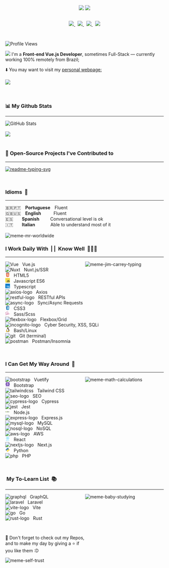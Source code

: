 <div align="center"><picture>
    <source media="(prefers-color-scheme: dark)" srcset="https://readme-typing-svg.herokuapp.com?font=Inter&weight=600&size=38&duration=3500&pause=1500&color=F7F7F7&center=true&vCenter=true&width=800&lines=Hi+there%2C+I'm+%40it-jhack;I'm+a+Front-end+Vue.js+Developer" />
    <img src="https://readme-typing-svg.herokuapp.com?font=Inter&weight=600&size=38&duration=3500&pause=1500&color=000000&center=true&vCenter=true&width=800&lines=Hi+there%2C+I'm+%40it-jhack;I'm+a+Front-end+Vue.js+Developer" />
  </picture>
  <picture>
    <source media="(prefers-color-scheme: dark)" srcset="https://readme-typing-svg.herokuapp.com?font=Inter&weight=500&size=28&duration=3500&pause=1500&color=F7F7F7&center=true&vCenter=true&width=800&lines=I+hope+you+find+what+you're+looking+for+in+here+%F0%9F%99%82;With+some+experience+in+Back-end+and+Cyber+Security+too" />
    <img src="https://readme-typing-svg.herokuapp.com?font=Inter&weight=500&size=28&duration=3500&pause=1500&color=000000&center=true&vCenter=true&width=800&lines=I+hope+you+find+what+you're+looking+for+in+here+%F0%9F%99%82;With+some+background+in+Back-end+and+Cyber+Security+too" />
  </picture>
</div>

<br>

<p align="center"> 
  <a href="https://www.linkedin.com/in/tpamaral/?locale=en_US" target="_blank">
    <img src="https://img.shields.io/badge/linkedin-%230077B5.svg?&style=for-the-badge&logo=linkedin&logoColor=white" />
  </a>&nbsp;
  <a href="https://www.instagram.com/thiago_amaral_0x539" target="_blank">
    <img src="https://img.shields.io/badge/instagram-%23E4405F.svg?&style=for-the-badge&logo=instagram&logoColor=white" />        
  </a>&nbsp;
  <a href="https://wa.me/5514998416457" target="_blank">
    <img src="https://img.shields.io/badge/WhatsApp-25D366?style=for-the-badge&logo=whatsapp&logoColor=white" />
  </a>&nbsp;
  <a href="https://www.reddit.com/user/it_jhack" target="_blank">
    <img src="https://img.shields.io/badge/Reddit-FF4500?style=for-the-badge&logo=reddit&logoColor=white" />
  </a>
</p>

<br>

![Profile Views](https://komarev.com/ghpvc/?username=it-jhack)
<br>

<p>
  <img src="https://media.giphy.com/media/hvRJCLFzcasrR4ia7z/giphy.gif" width="20" />
  I'm a <b>Front-end Vue.js Developer</b>, sometimes Full-Stack — currently working 100% remotely from Brazil;
</p>

<p>
  ⬇️ You may want to visit my 
  <a href="https://thiagoamaral.vercel.app/" target="_blank">
  personal webpage:
  </a>
  <a href="https://thiagoamaral.vercel.app/" target="_blank">
    <br>
    <br>
    <img src="https://user-images.githubusercontent.com/74467166/200308707-42eb0208-5456-4c06-9cbf-a6c1e328fa9b.png" />
  </a>
</p>

<br>

### 📊 <b>My Github Stats</b>
<hr>

<!-- https://github.com/anuraghazra/github-readme-stats -->
<div align="left">
  <picture>
    <source media="(prefers-color-scheme: dark)" srcset="https://github-readme-stats.vercel.app/api?username=it-jhack&show_icons=true&bg_color=1f222e&hide_border=1&theme=gotham" />
    <img src="https://github-readme-stats.vercel.app/api?username=it-jhack&show_icons=true" alt="GitHub Stats">
  </picture>
</div>
<br>
<div align="left">
  <picture>
    <source media="(prefers-color-scheme: dark)" srcset="https://github-readme-stats.vercel.app/api/top-langs?username=it-jhack&layout=compact&bg_color=1f222e&hide_border=1&theme=gotham" />
    <img src="https://github-readme-stats.vercel.app/api/top-langs?username=it-jhack&layout=compact" />
  </picture>
</div>

<br>

### 🔖 <b>Open-Source Projects I've Contributed to</b>
<hr>
<!-- Small repo cards https://github.com/DenverCoder1/github-readme-stats (fork of anuraghazra/github-readme-stats) -->
<p align="left">
  <a href="https://github.com/DenverCoder1/readme-typing-svg/pull/165" target="_blank"><img width="278" src="https://denvercoder1-github-readme-stats.vercel.app/api/pin/?username=DenverCoder1&repo=readme-typing-svg&theme=react&bg_color=1f222e&title_color=42b883&hide_border=true&icon_color=F8D866" alt="readme-typing-svg"></a>
</p>

<br>

### <b>Idioms</b>&nbsp;&nbsp;💬
<hr>
<!-- not using table tags because I don't like github's markdown/html table :P -->
🇧🇷🇵🇹&emsp;<b>Portuguese</b>&emsp;Fluent<br>
🇬🇧🇺🇸&emsp;<b>English</b>&emsp;&emsp;&nbsp;&nbsp;&nbsp;Fluent<br>
🇪🇸&emsp;&emsp;<b>Spanish</b>&emsp;&emsp;&ensp;Conversational level is ok<br>
🇮🇹&emsp;&emsp;<b>Italian</b>&emsp;&emsp;&emsp;&ensp;Able to understand most of it<br>
<br>
<img src="https://user-images.githubusercontent.com/74467166/199714884-023c31b5-46e2-49c1-aa54-f11c28724998.png" alt="meme-mr-worldwide" height="150" width="250" />

<br>

###  <b> I Work Daily With&nbsp;&nbsp;|&nbsp;|&nbsp;&nbsp;Know Well</b>&nbsp;&nbsp;👨🏻‍💻
<hr>
<img align="right" src="https://media.tenor.com/pVwOAuOdI4MAAAAC/jim-carrey-bruce-almighty.gif" alt="meme-jim-carrey-typing" height="150" width="250" />
<p>
  <img src="https://cdn.jsdelivr.net/gh/devicons/devicon/icons/vuejs/vuejs-original.svg" alt="Vue" width="15" height="15" />
  &nbsp;&nbsp;Vue.js<br>

  <img src="https://cdn.jsdelivr.net/gh/devicons/devicon/icons/nuxtjs/nuxtjs-original.svg" alt="Nuxt" width="15" height="15"  />
  &nbsp;&nbsp;Nuxt.js/SSR<br>

  <img src="https://raw.githubusercontent.com/devicons/devicon/master/icons/html5/html5-original-wordmark.svg" alt="html5" width="15" height="15"/>
  &nbsp;&nbsp;HTML5<br>

  <img src="https://raw.githubusercontent.com/devicons/devicon/master/icons/javascript/javascript-original.svg" alt="javascript" width="15" height="15"/>
  &nbsp;&nbsp;Javascript ES6<br>

  <img src="https://raw.githubusercontent.com/devicons/devicon/master/icons/typescript/typescript-original.svg" alt="typescript" width="15" height="15"/>
  &nbsp;&nbsp;Typescript<br>

  <img src="https://user-images.githubusercontent.com/74467166/199714985-419a3994-9c80-4475-9d15-edb6a28b39f1.png" alt="axios-logo" width="15" height="15" />
  &nbsp;&nbsp;Axios<br>

  <img src="https://user-images.githubusercontent.com/74467166/199715002-55fd1886-64d5-4f69-affc-dc96b8d6070f.png" alt="restful-logo" width="15" height="15" />
  &nbsp;&nbsp;RESTful APIs<br>

  <img src="https://user-images.githubusercontent.com/74467166/199714979-2f71982c-cb18-46c5-b410-a97a5d4e8b9a.png" alt="async-logo" width="15" height="15" />
  &nbsp;&nbsp;Sync/Async Requests<br>

  <img src="https://raw.githubusercontent.com/devicons/devicon/master/icons/css3/css3-original-wordmark.svg" alt="css3" width="15" height="15"/>
  &nbsp;&nbsp;CSS3<br>

  <img src="https://raw.githubusercontent.com/devicons/devicon/master/icons/sass/sass-original.svg" alt="sass" width="15" height="15"/>
  &nbsp;&nbsp;Sass/Scss<br>

  <img src="https://user-images.githubusercontent.com/74467166/199714992-f1bab8fc-f8b2-467c-9526-e2100246ae3a.png" alt="flexbox-logo" width="15" height="15" />
  &nbsp;&nbsp;Flexbox/Grid<br>

  <img src="https://user-images.githubusercontent.com/74467166/199714993-cf4cba78-fa57-45b2-a8da-c40c99dbce57.png" alt="incognito-logo" width="15" height="15" />
  &nbsp;&nbsp;Cyber Security, XSS, SQLi<br>

  <img src="https://raw.githubusercontent.com/devicons/devicon/master/icons/linux/linux-original.svg" alt="linux" width="15" height="15"/>
  &nbsp;&nbsp;Bash/Linux<br>

  <img src="https://www.vectorlogo.zone/logos/git-scm/git-scm-icon.svg" alt="git" width="15" height="15"/>
  &nbsp;&nbsp;Git (terminal)<br>

  <img src="https://www.vectorlogo.zone/logos/getpostman/getpostman-icon.svg" alt="postman" width="15" height="15"/>
  &nbsp;&nbsp;Postman/Insomnia<br>
</p>
<br>

### <b>I Can Get My Way Around</b>&nbsp;&nbsp;🤔
<hr>
<img align="right" src="https://media.tenor.com/5vo_w_jDfwgAAAAC/calculation-math.gif" alt="meme-math-calculations" height="150" width="250" />
<p>
  <img src="https://cdn.jsdelivr.net/gh/devicons/devicon/icons/vuetify/vuetify-original.svg" alt="bootstrap" width="15" height="15" />
  &nbsp;&nbsp;Vuetify<br>

  <img src="https://raw.githubusercontent.com/devicons/devicon/master/icons/bootstrap/bootstrap-plain-wordmark.svg" alt="bootstrap" width="15" height="15"/>
  &nbsp;&nbsp;Bootstrap<br>

  <img src="https://cdn.jsdelivr.net/gh/devicons/devicon/icons/tailwindcss/tailwindcss-plain.svg" alt="tailwindcss" height="15" width="15"/>
  &nbsp;&nbsp;Tailwind CSS<br>

  <img src="https://user-images.githubusercontent.com/74467166/199715009-1956e3c9-0839-413c-93e3-99d93d12aa50.png" alt="seo-logo" width="15" height="15" />
  &nbsp;&nbsp;SEO<br>

  <img src="https://user-images.githubusercontent.com/74467166/199714987-c1c1208d-e32f-47eb-af34-702ddf35ae5d.png" alt="cypress-logo" width="15" height="15" />
  &nbsp;&nbsp;Cypress<br>

  <img src="https://www.vectorlogo.zone/logos/jestjsio/jestjsio-icon.svg" alt="jest" width="15" height="15"/>
  &nbsp;&nbsp;Jest<br>

  <img src="https://raw.githubusercontent.com/devicons/devicon/master/icons/nodejs/nodejs-original-wordmark.svg" alt="nodejs" width="15" height="15"/>
  &nbsp;&nbsp;Node.js<br>

  <img src="https://user-images.githubusercontent.com/74467166/199714991-1ae62d5b-0fd0-415a-b45d-896e5f753a58.png" alt="express-logo" width="15" height="15" />
  &nbsp;&nbsp;Express.js<br>

  <img src="https://user-images.githubusercontent.com/74467166/199714997-924bbf19-f0b7-4b9e-9294-bb2496cd1bde.png" alt="mysql-logo" width="15" height="15" />
  &nbsp;&nbsp;MySQL<br>

  <img src="https://user-images.githubusercontent.com/74467166/199715002-55fd1886-64d5-4f69-affc-dc96b8d6070f.png" alt="nosql-logo" width="15" height="15" />
  &nbsp;&nbsp;NoSQL<br>

  <img src="https://user-images.githubusercontent.com/74467166/199714982-35750214-1081-4806-8f69-dfecac9d398c.png" alt="aws-logo" width="15" height="15" />
  &nbsp;&nbsp;AWS<br>

  <img src="https://raw.githubusercontent.com/devicons/devicon/master/icons/react/react-original-wordmark.svg" alt="react" width="15" height="15"/>
  &nbsp;&nbsp;React<br>

  <img src="https://user-images.githubusercontent.com/74467166/199715001-2a7c6722-15be-4bca-b16e-a116ba06a5e1.png" alt="nextjs-logo" width="15" height="15" />
  &nbsp;&nbsp;Next.js<br>

  <img src="https://raw.githubusercontent.com/devicons/devicon/master/icons/python/python-original.svg" alt="python" width="15" height="15"/>
  &nbsp;&nbsp;Python<br>
    
  <img src="https://cdn.jsdelivr.net/gh/devicons/devicon/icons/php/php-plain.svg" alt="php" width="15" height="15" />
  &nbsp;&nbsp;PHP<br>
</p>
<br>

### <b>&nbsp;My To-Learn List</b>&nbsp;&nbsp;📚
<hr>
<img align="right" src="https://media.tenor.com/FhFTkkI6t1QAAAAS/learning-reading.gif" alt="meme-baby-studying" height="150" width="250" />
<p>
  <img src="https://www.vectorlogo.zone/logos/graphql/graphql-icon.svg" alt="graphql" width="15" height="15"/>
  &nbsp;&nbsp;GraphQL<br>  
  
  <img src="https://cdn.jsdelivr.net/gh/devicons/devicon/icons/laravel/laravel-plain.svg" alt="laravel" width="15" height="15"/>
  &nbsp;&nbsp;Laravel<br>

  <img src="https://user-images.githubusercontent.com/74467166/199715011-1d9dca3f-5f1c-490e-a1cb-f221681ce89b.png" alt="vite-logo" width="15" height="15" />
  &nbsp;&nbsp;Vite<br>

  <img src="https://cdn.jsdelivr.net/gh/devicons/devicon/icons/go/go-original-wordmark.svg" alt="go" width="15" height="15" />
  &nbsp;&nbsp;Go<br>

  <img src="https://user-images.githubusercontent.com/74467166/199715006-b4acc9a1-33fd-4dac-9d2f-dd3b1f24b815.png" alt="rust-logo" width="15" height="15" />
  &nbsp;&nbsp;Rust<br>
</p>

<br>

<p>
  🔎 Don't forget to check out my Repos, and to make my day by giving a ⭐ if you like them :D
</p>
<img src="https://user-images.githubusercontent.com/74467166/199714892-a3f3c07e-9f4f-4068-9d77-77184ec7b8a2.png" alt="meme-self-trust" height="250" width="300" />

